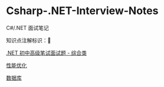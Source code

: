 # Csharp-.NET-Interview-Notes
C#/.NET 面试笔记

知识点注解​标识​：:pencil:

[.NET 初中高级笔试面试题 - 综合类](/综合/README.md)

[性能优化](/性能优化/README.md)

[数据库](/数据库/README.md)